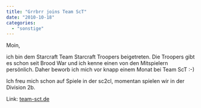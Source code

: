 ```yaml
---
title: "Grrbrr joins Team ScT"
date: "2010-10-18"
categories: 
  - "sonstige"
---
```


Moin,

ich bin dem Starcraft Team Starcraft Troopers beigetreten. Die Troopers gibt es schon seit Brood War und ich kenne einen von den Mitspielern persönlich. Daher beworb ich mich vor knapp einem Monat bei Team ScT :-)

Ich freu mich schon auf Spiele in der sc2cl, momentan spielen wir in der Division 2b.

Link: [team-sct.de](http://team-sct.de)
